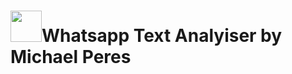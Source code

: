 <h1><img src='https://www.stickpng.com/assets/images/580b57fcd9996e24bc43c543.png' width='50px'>Whatsapp Text Analyiser by Michael Peres</h1>

